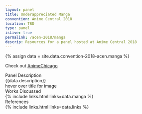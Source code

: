 ```yaml
---
layout: panel
title: Underappreciated Manga
convention: Anime Central 2018
location: TBD
type: panel
isLive: true
permalink: /acen-2018/manga
descrip: Resources for a panel hosted at Anime Central 2018
---
```


{% assign data = site.data.convention-2018-acen.manga %}

Check out [AnimeChicago](http://animechicago.club)

<div class="manga-header">Panel Description</div>
<div class="panel-description">{{data.description}}</div>

<div class="manga-list">
<div class="manga-img default"> hover over title for image </div>
<div class="manga-header"> Works Discussed </div>
{% include links.html links=data.manga %}
</div>

<div class="manga-header"> References </div>
{% include links.html links=data.links %}
